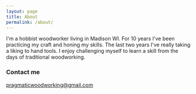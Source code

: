 ```yaml
---
layout: page
title: About
permalink: /about/
---
```


I'm a hobbist woodworker living in Madison WI.  For 10 years I've been
practicing my craft and honing my skills.  The last two years I've really
taking a liking to hand tools.  I enjoy challenging myself to learn a skill
from the days of traditional woodworking.


### Contact me

[pragmaticwoodworking@gmail.com](mailto:pragmaticwoodworking@gmail.com)
